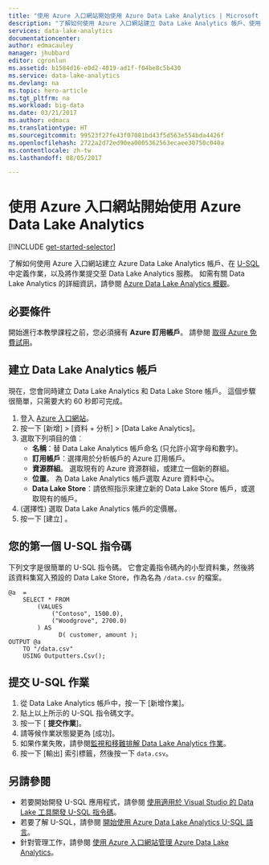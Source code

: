 ```yaml
---
title: "使用 Azure 入口網站開始使用 Azure Data Lake Analytics | Microsoft Docs"
description: "了解如何使用 Azure 入口網站建立 Data Lake Analytics 帳戶、使用 U-SQL 建立 Data Lake Analytics 作業，以及提交作業。 "
services: data-lake-analytics
documentationcenter: 
author: edmacauley
manager: jhubbard
editor: cgronlun
ms.assetid: b1584d16-e0d2-4019-ad1f-f04be8c5b430
ms.service: data-lake-analytics
ms.devlang: na
ms.topic: hero-article
ms.tgt_pltfrm: na
ms.workload: big-data
ms.date: 03/21/2017
ms.author: edmaca
ms.translationtype: HT
ms.sourcegitcommit: 99523f27fe43f07081bd43f5d563e554bda4426f
ms.openlocfilehash: 2722a2d72ed90ea0005362563ecaee30750c040a
ms.contentlocale: zh-tw
ms.lasthandoff: 08/05/2017

---
```

# <a name="get-started-with-azure-data-lake-analytics-using-azure-portal"></a>使用 Azure 入口網站開始使用 Azure Data Lake Analytics
[!INCLUDE [get-started-selector](../../includes/data-lake-analytics-selector-get-started.md)]

了解如何使用 Azure 入口網站建立 Azure Data Lake Analytics 帳戶、在 [U-SQL](data-lake-analytics-u-sql-get-started.md)中定義作業，以及將作業提交至 Data Lake Analytics 服務。 如需有關 Data Lake Analytics 的詳細資訊，請參閱 [Azure Data Lake Analytics 概觀](data-lake-analytics-overview.md)。

## <a name="prerequisites"></a>必要條件

開始進行本教學課程之前，您必須擁有 **Azure 訂用帳戶**。 請參閱 [取得 Azure 免費試用](https://azure.microsoft.com/pricing/free-trial/)。

## <a name="create-a-data-lake-analytics-account"></a>建立 Data Lake Analytics 帳戶

現在，您會同時建立 Data Lake Analytics 和 Data Lake Store 帳戶。  這個步驟很簡單，只需要大約 60 秒即可完成。

1. 登入 [Azure 入口網站](https://portal.azure.com)。
2. 按一下 [新增] >  [資料 + 分析] > [Data Lake Analytics]。
3. 選取下列項目的值︰
   * **名稱**：替 Data Lake Analytics 帳戶命名 (只允許小寫字母和數字)。
   * **訂用帳戶**：選擇用於分析帳戶的 Azure 訂用帳戶。
   * **資源群組**。 選取現有的 Azure 資源群組，或建立一個新的群組。
   * **位置**。 為 Data Lake Analytics 帳戶選取 Azure 資料中心。
   * **Data Lake Store**：請依照指示來建立新的 Data Lake Store 帳戶，或選取現有的帳戶。 
4. (選擇性) 選取 Data Lake Analytics 帳戶的定價層。
5. 按一下 [建立] 。 


## <a name="your-first-u-sql-script"></a>您的第一個 U-SQL 指令碼

下列文字是很簡單的 U-SQL 指令碼。 它會定義指令碼內的小型資料集，然後將該資料集寫入預設的 Data Lake Store，作為名為 `/data.csv` 的檔案。

```
@a  = 
    SELECT * FROM 
        (VALUES
            ("Contoso", 1500.0),
            ("Woodgrove", 2700.0)
        ) AS 
              D( customer, amount );
OUTPUT @a
    TO "/data.csv"
    USING Outputters.Csv();
```

## <a name="submit-a-u-sql-job"></a>提交 U-SQL 作業

1. 從 Data Lake Analytics 帳戶中，按一下 [新增作業]。
2. 貼上以上所示的 U-SQL 指令碼文字。 
3. 按一下 [ **提交作業**]。   
4. 請等候作業狀態變更為 [成功]。
5. 如果作業失敗，請參閱[監視和移難排解 Data Lake Analytics 作業](data-lake-analytics-monitor-and-troubleshoot-jobs-tutorial.md)。
6. 按一下 [輸出] 索引標籤，然後按一下 `data.csv`。 

## <a name="see-also"></a>另請參閱

* 若要開始開發 U-SQL 應用程式，請參閱 [使用適用於 Visual Studio 的 Data Lake 工具開發 U-SQL 指令碼](data-lake-analytics-data-lake-tools-get-started.md)。
* 若要了解 U-SQL，請參閱 [開始使用 Azure Data Lake Analytics U-SQL 語言](data-lake-analytics-u-sql-get-started.md)。
* 針對管理工作，請參閱 [使用 Azure 入口網站管理 Azure Data Lake Analytics](data-lake-analytics-manage-use-portal.md)。

